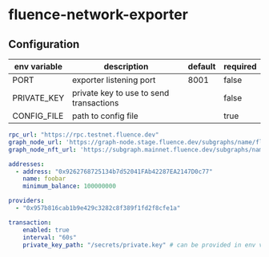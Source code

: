 # fluence-network-exporter

## Configuration

| env variable | description                             | default | required |
| ------------ | --------------------------------------- | ------- | -------- |
| PORT         | exporter listening port                 | 8001    | false    |
| PRIVATE_KEY  | private key to use to send transactions |         | false    |
| CONFIG_FILE  | path to config file                     |         | true     |

```yml
rpc_url: "https://rpc.testnet.fluence.dev"
graph_node_url: 'https://graph-node.stage.fluence.dev/subgraphs/name/fluence-deal-contracts-3d15b6b4'
graph_node_nft_url: 'https://subgraph.mainnet.fluence.dev/subgraphs/name/fluence-nft-marketplace-57b8e5b'

addresses:
  - address: "0x9262768725134b7d52041FAb42287EA2147D0c77"
    name: foobar
    minimum_balance: 100000000

providers:
  - "0x957b816cab1b9e429c3282c8f389f1fd2f8cfe1a"

transaction:
    enabled: true
    interval: "60s"
    private_key_path: "/secrets/private.key" # can be provided in env variable PRIVATE_KEY
```

